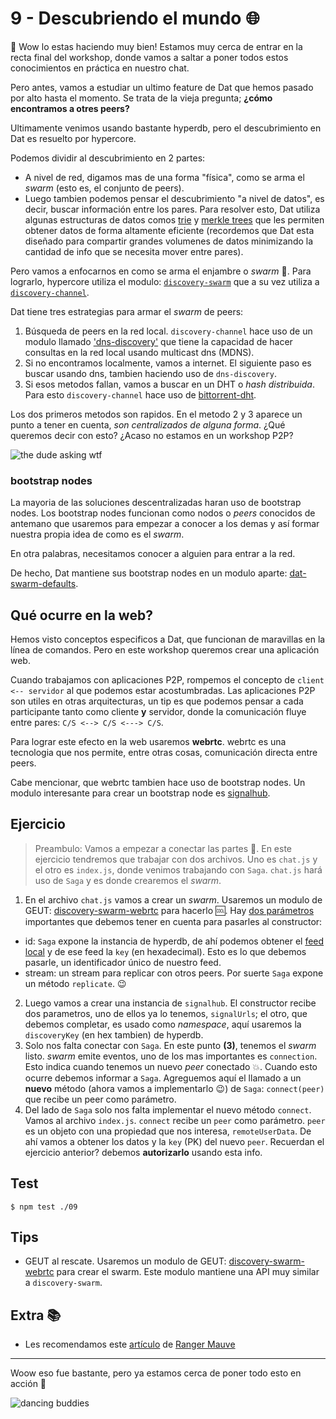 # 9 - Descubriendo el mundo :globe_with_meridians:

:hatched_chick: Wow lo estas haciendo muy bien! Estamos muy cerca de entrar en la recta final del workshop, donde vamos a saltar a poner todos estos conocimientos en práctica en nuestro chat.

Pero antes, vamos a estudiar un ultimo feature de Dat que hemos pasado por alto hasta el momento. Se trata de la vieja pregunta; **¿cómo encontramos a otres peers?**

Ultimamente venimos usando bastante hyperdb, pero el descubrimiento en Dat es resuelto por hypercore.

Podemos dividir al descubrimiento en 2 partes:

- A nivel de red, digamos mas de una forma "física", como se arma el _swarm_ (esto es, el conjunto de peers).
- Luego tambien podemos pensar el descubrimiento "a nivel de datos", es decir, buscar información entre los pares. Para resolver esto, Dat utiliza algunas estructuras de datos comos [trie](https://en.wikipedia.org/wiki/Trie) y [merkle trees](https://en.wikipedia.org/wiki/Merkle_tree) que les permiten obtener datos de forma altamente eficiente (recordemos que Dat esta diseñado para compartir grandes volumenes de datos minimizando la cantidad de info que se necesita mover entre pares).

Pero vamos a enfocarnos en como se arma el enjambre o _swarm_ :honeybee:. Para lograrlo, hypercore utiliza el modulo: [`discovery-swarm`](https://github.com/mafintosh/discovery-swarm) que a su vez utiliza a [`discovery-channel`](https://github.com/maxogden/discovery-channel).

Dat tiene tres estrategias para armar el _swarm_ de peers:

1. Búsqueda de peers en la red local. `discovery-channel` hace uso de un modulo llamado ['dns-discovery'](https://github.com/mafintosh/dns-discovery) que tiene la capacidad de hacer consultas en la red local usando multicast dns (MDNS).
2. Si no encontramos localmente, vamos a internet. El siguiente paso es buscar usando dns, tambien haciendo uso de `dns-discovery`.
3. Si esos metodos fallan, vamos a buscar en un DHT o _hash distribuida_. Para esto `discovery-channel` hace uso de [bittorrent-dht](https://github.com/webtorrent/bittorrent-dht).

Los dos primeros metodos son rapidos. En el metodo 2 y 3 aparece un punto a tener en cuenta, _son centralizados de alguna forma_. ¿Qué queremos decir con esto? ¿Acaso no estamos en un workshop P2P?

![the dude asking wtf](https://bukk.it/dudewtf.gif)

### bootstrap nodes

La mayoria de las soluciones descentralizadas haran uso de bootstrap nodes. Los bootstrap nodes funcionan como nodos o _peers_ conocidos de antemano que usaremos para empezar a conocer a los demas y así formar nuestra propia idea de como es el _swarm_.

En otra palabras, necesitamos conocer a alguien para entrar a la red.

De hecho, Dat mantiene sus bootstrap nodes en un modulo aparte: [dat-swarm-defaults](https://github.com/datproject/dat-swarm-defaults).

## Qué ocurre en la web?

Hemos visto conceptos especificos a Dat, que funcionan de maravillas en la línea de comandos. Pero en este workshop queremos crear una aplicación web.

Cuando trabajamos con aplicaciones P2P, rompemos el concepto de `client <-- servidor` al que podemos estar acostumbradas. Las aplicaciones P2P son utiles en otras arquitecturas, un tip es que podemos pensar a cada participante tanto como cliente **y** servidor, donde la comunicación fluye entre pares: `C/S <--> C/S <---> C/S`.

Para lograr este efecto en la web usaremos **webrtc**. webrtc es una tecnologia que nos permite, entre otras cosas, comunicación directa entre peers.

Cabe mencionar, que webrtc tambien hace uso de bootstrap nodes. Un modulo interesante para crear un bootstrap node es [signalhub](https://github.com/mafintosh/signalhub).

## Ejercicio

> Preambulo: Vamos a empezar a conectar las partes :electric_plug:. En este ejercicio tendremos que trabajar con dos archivos. Uno es `chat.js` y el otro es `index.js`, donde venimos trabajando con `Saga`. `chat.js` hará uso de `Saga` y es donde crearemos el _swarm_.

1. En el archivo `chat.js` vamos a crear un _swarm_. Usaremos un modulo de GEUT: [discovery-swarm-webrtc](/geut-discovery-swarm-webrtc) para hacerlo :cool:.
Hay [dos parámetros](/geut-discovery-swarm-webrtc#const-sw-swarmopts) importantes que debemos tener en cuenta para pasarles al constructor:
  - id: `Saga` expone la instancia de hyperdb, de ahí podemos obtener el [feed local](/hyperdb#dblocal) y de ese feed la `key` (en hexadecimal). Esto es lo que debemos pasarle, un identificador único de nuestro feed.
  - stream: un stream para replicar con otros peers. Por suerte `Saga` expone un método `replicate`. :wink:
2. Luego vamos a crear una instancia de `signalhub`. El constructor recibe dos parametros, uno de ellos ya lo tenemos, `signalUrls`; el otro, que debemos completar, es usado como _namespace_, aquí usaremos la `discoveryKey` (en hex tambien) de hyperdb.
3. Solo nos falta conectar con `Saga`. En este punto **(3)**, tenemos el _swarm_ listo. _swarm_ emite eventos, uno de los mas importantes es `connection`. Esto indica cuando tenemos un nuevo _peer_ conectado :boom:. Cuando esto ocurre debemos informar a `Saga`. Agreguemos aquí el llamado a un **nuevo** método (ahora vamos a implementarlo :wink:) de `Saga`: `connect(peer)` que recibe un peer como parámetro.
4. Del lado de `Saga` solo nos falta implementar el nuevo método `connect`. Vamos al archivo `index.js`. `connect` recibe un `peer` como parámetro. `peer` es un objeto con una propiedad que nos interesa, `remoteUserData`. De ahí vamos a obtener los datos y la `key` (PK) del nuevo `peer`. Recuerdan el ejercicio anterior? debemos **autorizarlo** usando esta info.

## Test

```
$ npm test ./09
```

## Tips

- GEUT al rescate. Usaremos un modulo de GEUT: [discovery-swarm-webrtc](/geut-discovery-swarm-webrtc) para crear el swarm. Este modulo mantiene una API muy similar a `discovery-swarm`.

## Extra :books:

- Les recomendamos este [artículo](https://rangermauve.hashbase.io/posts/how-dat-discovers-peers) de [Ranger Mauve](https://mobile.twitter.com/RangerMauve)

___
Woow eso fue bastante, pero ya estamos cerca de poner todo esto en acción :rocket:

![dancing buddies](https://bukk.it/lineup.gif)
